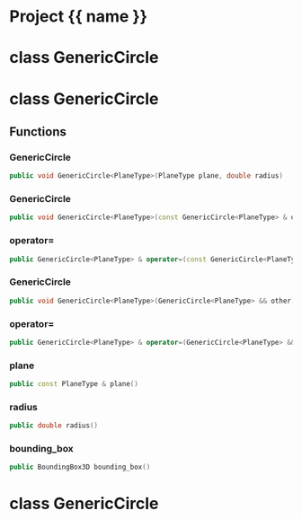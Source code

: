 <script setup>
import {useRoute} from 'vitepress'
const {path} = useRoute()
const tokens = path.split('/')
const words = tokens[2].split('-');
for (let i = 0; i < words.length; i++) {
    words[i] = words[i].charAt(0).toUpperCase() + words[i].slice(1);
    words[i] = words[i].replace('geode', 'Geode')
}
const name = words.join('-');
</script>
# Project {{ name }}

# class GenericCircle


# class GenericCircle


## Functions

### GenericCircle

```cpp
public void GenericCircle<PlaneType>(PlaneType plane, double radius)
```


### GenericCircle

```cpp
public void GenericCircle<PlaneType>(const GenericCircle<PlaneType> & other)
```


### operator=

```cpp
public GenericCircle<PlaneType> & operator=(const GenericCircle<PlaneType> & other)
```


### GenericCircle

```cpp
public void GenericCircle<PlaneType>(GenericCircle<PlaneType> && other)
```


### operator=

```cpp
public GenericCircle<PlaneType> & operator=(GenericCircle<PlaneType> && other)
```


### plane

```cpp
public const PlaneType & plane()
```


### radius

```cpp
public double radius()
```


### bounding_box

```cpp
public BoundingBox3D bounding_box()
```




# class GenericCircle


